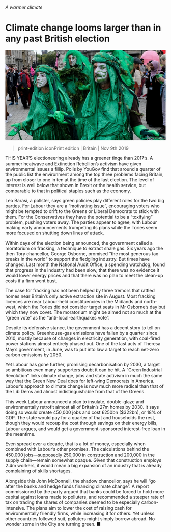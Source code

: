 ###### A warmer climate

# Climate change looms larger than in any past British election 

![image](images/20191109_brp501.jpg) 

> print-edition iconPrint edition | Britain | Nov 9th 2019 

THIS YEAR’S electioneering already has a greener tinge than 2017’s. A summer heatwave and Extinction Rebellion’s activism have given environmental issues a fillip. Polls by YouGov find that around a quarter of the public list the environment among the top three problems facing Britain, up from closer to one in ten at the time of the last election. The level of interest is well below that shown in Brexit or the health service, but comparable to that in political staples such as the economy. 

Leo Barasi, a pollster, says green policies play different roles for the two big parties. For Labour they are a “motivating issue”, encouraging voters who might be tempted to drift to the Greens or Liberal Democrats to stick with them. For the Conservatives they have the potential to be a “toxifying” problem, pushing voters away. The parties appear to agree, with Labour making early announcements trumpeting its plans while the Tories seem more focused on shutting down lines of attack. 

Within days of the election being announced, the government called a moratorium on fracking, a technique to extract shale gas. Six years ago the then Tory chancellor, George Osborne, promised “the most generous tax breaks in the world” to support the fledgling industry. But times have changed. Last month the National Audit Office, a spending watchdog, found that progress in the industry had been slow, that there was no evidence it would lower energy prices and that there was no plan to meet the clean-up costs if a firm went bust. 

The case for fracking has not been helped by three tremors that rattled homes near Britain’s only active extraction site in August. Most fracking licences are near Labour-held constituencies in the Midlands and north-west, which the Tories did not consider target seats in Mr Osborne’s day but which they now covet. The moratorium might be aimed not so much at the “green vote” as the “anti-local-earthquakes vote”. 

Despite its defensive stance, the government has a decent story to tell on climate policy. Greenhouse-gas emissions have fallen by a quarter since 2010, mostly because of changes in electricity generation, with coal-fired power stations almost entirely phased out. One of the last acts of Theresa May’s government, in June, was to put into law a target to reach net-zero carbon emissions by 2050. 

Yet Labour has gone further, promising decarbonisation by 2030, a target so ambitious even many supporters doubt it can be hit. A “Green Industrial Revolution” links climate change, jobs and state activism in much the same way that the Green New Deal does for left-wing Democrats in America. Labour’s approach to climate change is now much more radical than that of the Lib Dems and almost indistinguishable from that of the Greens. 

This week Labour announced a plan to insulate, double-glaze and environmentally retrofit almost all of Britain’s 27m homes by 2030. It says doing so would create 450,000 jobs and cost £250bn ($322bn), or 18% of GDP. The state would pay for a quarter of that and households the rest, though they would recoup the cost through savings on their energy bills, Labour argues, and would get a government-sponsored interest-free loan in the meantime. 

Even spread over a decade, that is a lot of money, especially when combined with Labour’s other promises. The calculations behind the 450,000 jobs—supposedly 250,000 in construction and 200,000 in the supply chain—remain somewhat opaque. Given that construction employs 2.4m workers, it would mean a big expansion of an industry that is already complaining of skills shortages. 

Alongside this John McDonnell, the shadow chancellor, says he will “go after the banks and hedge funds financing climate change”. A report commissioned by the party argued that banks could be forced to hold more capital against loans made to polluters, and recommended a steeper rate of tax on trading the shares of companies deemed to be especially carbon-intensive. The plans aim to lower the cost of raising cash for environmentally friendly firms, while increasing it for others. Yet unless other countries followed suit, polluters might simply borrow abroad. No wonder some in the City are turning green. ■ 

